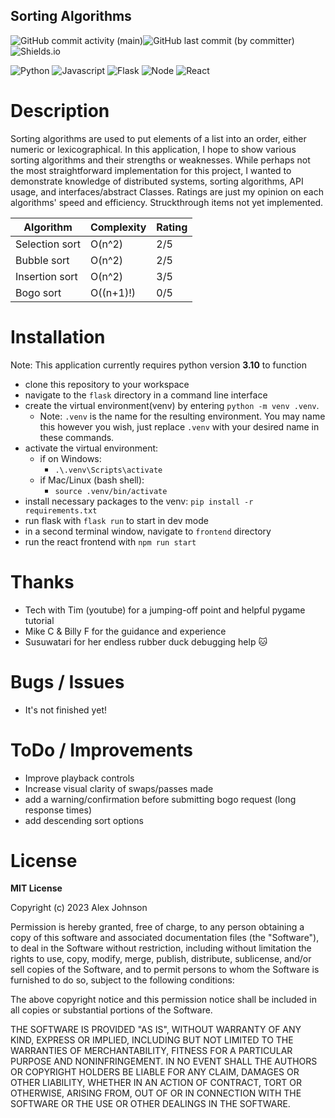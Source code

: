 ## Sorting Algorithms
![GitHub commit activity (main)](https://img.shields.io/github/commit-activity/w/alexiusvdt/sorting)![GitHub last commit (by committer)](https://img.shields.io/github/last-commit/alexiusvdt/sorting)![Shields.io](https://img.shields.io/badge/Version-0.1-green.svg?style=flat)

![Python](https://img.shields.io/badge/Python-3776AB?style=for-the-badge&logo=python&logoColor=white)
![Javascript](https://img.shields.io/badge/JavaScript-F7DF1E?style=for-the-badge&logo=JavaScript&logoColor=white)
![Flask](https://img.shields.io/badge/Flask-000000?style=for-the-badge&logo=flask&logoColor=white)
![Node](https://img.shields.io/badge/Node.js-43853D?style=for-the-badge&logo=node.js&logoColor=white)
![React](https://img.shields.io/badge/React-20232A?style=for-the-badge&logo=react&logoColor=61DAFB)

# Description
Sorting algorithms are used to put elements of a list into an order, either numeric or lexicographical. In this application, I hope to show various sorting algorithms and their strengths or weaknesses. While perhaps not the most straightforward implementation for this project, I wanted to demonstrate knowledge of distributed systems, sorting algorithms, API usage, and interfaces/abstract Classes. Ratings are just my opinion on each algorithms' speed and efficiency. Struckthrough items not yet implemented.

| Algorithm       | Complexity     | Rating      |
|-----------------|---------------|--------------|
| Selection sort  | O(n^2)        | 2/5          |
| Bubble sort     | O(n^2)        | 2/5          |
| Insertion sort  | O(n^2)        | 3/5          |
| Bogo sort       | O((n+1)!)     | 0/5          |

# Installation
Note: This application currently requires python version **3.10** to function

* clone this repository to your workspace
* navigate to the `flask` directory in a command line interface
* create the virtual environment(venv) by entering `python -m venv .venv`. 
  * Note: `.venv` is the name for the resulting environment. You may name this however you wish, just replace `.venv` with your desired name in these commands.
* activate the virtual environment:
  * if on Windows:
    * `.\.venv\Scripts\activate`
  * if Mac/Linux (bash shell):
    * `source .venv/bin/activate`
* install necessary packages to the venv: `pip install -r requirements.txt`
* run flask with `flask run` to start in dev mode
* in a second terminal window, navigate to `frontend` directory
* run the react frontend with `npm run start`

# Thanks
* Tech with Tim (youtube) for a jumping-off point and helpful pygame tutorial
* Mike C & Billy F for the guidance and experience
* Susuwatari for her endless rubber duck debugging help 🐱

# Bugs / Issues
* It's not finished yet!

# ToDo / Improvements
* Improve playback controls
* Increase visual clarity of swaps/passes made
* add a warning/confirmation before submitting bogo request (long response times)
* add descending sort options

# License
**MIT License**

Copyright (c) 2023 Alex Johnson

Permission is hereby granted, free of charge, to any person obtaining a copy
of this software and associated documentation files (the "Software"), to deal
in the Software without restriction, including without limitation the rights
to use, copy, modify, merge, publish, distribute, sublicense, and/or sell
copies of the Software, and to permit persons to whom the Software is
furnished to do so, subject to the following conditions:

The above copyright notice and this permission notice shall be included in all
copies or substantial portions of the Software.

THE SOFTWARE IS PROVIDED "AS IS", WITHOUT WARRANTY OF ANY KIND, EXPRESS OR
IMPLIED, INCLUDING BUT NOT LIMITED TO THE WARRANTIES OF MERCHANTABILITY,
FITNESS FOR A PARTICULAR PURPOSE AND NONINFRINGEMENT. IN NO EVENT SHALL THE
AUTHORS OR COPYRIGHT HOLDERS BE LIABLE FOR ANY CLAIM, DAMAGES OR OTHER
LIABILITY, WHETHER IN AN ACTION OF CONTRACT, TORT OR OTHERWISE, ARISING FROM,
OUT OF OR IN CONNECTION WITH THE SOFTWARE OR THE USE OR OTHER DEALINGS IN THE
SOFTWARE.
